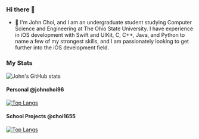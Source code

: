 ### Hi there 👋
- 🔭 
I'm John Choi, and I am an undergraduate student studying Computer Science and Engineering at The Ohio State University. I have experience in iOS development with Swift and UIKit, C, C++, Java, and Python to name a few of my strongest skills, and I am passionately looking to get further into the iOS development field.

<!--
**johnchoi96/johnchoi96** is a ✨ _special_ ✨ repository because its `README.md` (this file) appears on your GitHub profile.

Here are some ideas to get you started:

- 🔭 I’m currently working on ...
- 🌱 I’m currently learning ...
- 👯 I’m looking to collaborate on ...
- 🤔 I’m looking for help with ...
- 💬 Ask me about ...
- 📫 How to reach me: ...
- 😄 Pronouns: ...
- ⚡ Fun fact: ...
-->
### My Stats
![John's GitHub stats](https://github-readme-stats.vercel.app/api?username=johnchoi96&show_icons=true&theme=default)
 
#### Personal @johnchoi96
[![Top Langs](https://github-readme-stats.vercel.app/api/top-langs/?username=johnchoi96&layout=compact&hide=html,css)](https://github.com/johnchoi96/github-readme-stats)

#### School Projects @choi1655
[![Top Langs](https://github-readme-stats.vercel.app/api/top-langs/?username=choi1655&layout=compact)](https://github.com/choi1655/github-readme-stats)
